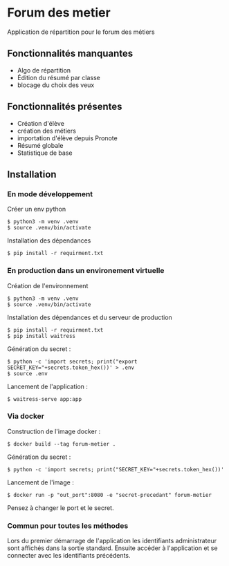 # Forum des metier

Application de répartition pour le forum des métiers

## Fonctionnalités manquantes
- Algo de répartition
- Édition du résumé par classe
- blocage du choix des veux

## Fonctionnalités présentes
- Création d'élève
- création des métiers
- importation d'élève depuis Pronote
- Résumé globale
- Statistique de base

## Installation

### En mode développement

Créer un env python
```
$ python3 -m venv .venv
$ source .venv/bin/activate
```

Installation des dépendances
```
$ pip install -r requirment.txt
```

### En production dans un environement virtuelle

Création de l'environnement
```
$ python3 -m venv .venv
$ source .venv/bin/activate
```

Installation des dépendances et du serveur de production
```
$ pip install -r requirment.txt
$ pip install waitress
```

Génération du secret :
```
$ python -c 'import secrets; print("export SECRET_KEY="+secrets.token_hex())' > .env
$ source .env
```

Lancement de l'application :
```
$ waitress-serve app:app
```

### Via docker

Construction de l'image docker :
```
$ docker build --tag forum-metier .
```

Génération du secret :
```
$ python -c 'import secrets; print("SECRET_KEY="+secrets.token_hex())'
```

Lancement de l'image :
```
$ docker run -p "out_port":8080 -e "secret-precedant" forum-metier
```
Pensez à changer le port et le secret.

### Commun pour toutes les méthodes
Lors du premier démarrage de l'application les identifiants administrateur sont affichés dans la sortie standard. Ensuite accéder à l'application et se connecter avec les identifiants précédents.